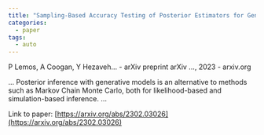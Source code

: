 ```yaml
---
title: "Sampling-Based Accuracy Testing of Posterior Estimators for General Inference"
categories:
  - paper
tags:
  - auto
---
```

P Lemos, A Coogan, Y Hezaveh… - arXiv preprint arXiv …, 2023 - arxiv.org

… Posterior inference with generative models is an alternative to methods such as Markov Chain Monte Carlo, both for likelihood-based and simulation-based inference. …

Link to paper: [https://arxiv.org/abs/2302.03026](https://arxiv.org/abs/2302.03026)
